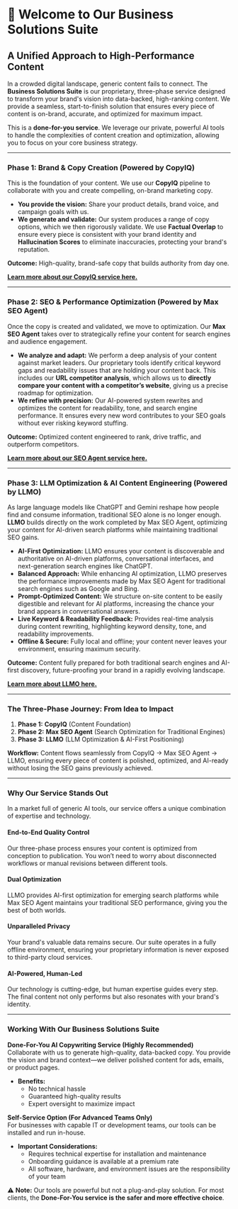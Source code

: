 # 🌟 Welcome to Our Business Solutions Suite

## A Unified Approach to High-Performance Content

In a crowded digital landscape, generic content fails to connect. The **Business Solutions Suite** is our proprietary, three-phase service designed to transform your brand's vision into data-backed, high-ranking content. We provide a seamless, start-to-finish solution that ensures every piece of content is on-brand, accurate, and optimized for maximum impact.

This is a **done-for-you service**. We leverage our private, powerful AI tools to handle the complexities of content creation and optimization, allowing you to focus on your core business strategy.

---

### **Phase 1: Brand & Copy Creation** (Powered by CopyIQ)

This is the foundation of your content. We use our **CopyIQ** pipeline to collaborate with you and create compelling, on-brand marketing copy.

* **You provide the vision:** Share your product details, brand voice, and campaign goals with us.
* **We generate and validate:** Our system produces a range of copy options, which we then rigorously validate. We use **Factual Overlap** to ensure every piece is consistent with your brand identity and **Hallucination Scores** to eliminate inaccuracies, protecting your brand's reputation.

**Outcome:** High-quality, brand-safe copy that builds authority from day one.

[**Learn more about our CopyIQ service here.**](https://github.com/Todd2112/My-Portfolio/tree/master/CopyIq#readme)

---

### **Phase 2: SEO & Performance Optimization** (Powered by Max SEO Agent)

Once the copy is created and validated, we move to optimization. Our **Max SEO Agent** takes over to strategically refine your content for search engines and audience engagement.

* **We analyze and adapt:** We perform a deep analysis of your content against market leaders. Our proprietary tools identify critical keyword gaps and readability issues that are holding your content back. This includes our **URL competitor analysis**, which allows us to **directly compare your content with a competitor’s website**, giving us a precise roadmap for optimization.
* **We refine with precision:** Our AI-powered system rewrites and optimizes the content for readability, tone, and search engine performance. It ensures every new word contributes to your SEO goals without ever risking keyword stuffing.

**Outcome:** Optimized content engineered to rank, drive traffic, and outperform competitors.

[**Learn more about our SEO Agent service here.**](https://github.com/Todd2112/My-Portfolio/tree/master/SEO_Agent#readme)

---

### **Phase 3: LLM Optimization & AI Content Engineering** (Powered by LLMO)

As large language models like ChatGPT and Gemini reshape how people find and consume information, traditional SEO alone is no longer enough. **LLMO** builds directly on the work completed by Max SEO Agent, optimizing your content for AI-driven search platforms while maintaining traditional SEO gains.

* **AI-First Optimization:** LLMO ensures your content is discoverable and authoritative on AI-driven platforms, conversational interfaces, and next-generation search engines like ChatGPT.
* **Balanced Approach:** While enhancing AI optimization, LLMO preserves the performance improvements made by Max SEO Agent for traditional search engines such as Google and Bing.
* **Prompt-Optimized Content:** We structure on-site content to be easily digestible and relevant for AI platforms, increasing the chance your brand appears in conversational answers.
* **Live Keyword & Readability Feedback:** Provides real-time analysis during content rewriting, highlighting keyword density, tone, and readability improvements.
* **Offline & Secure:** Fully local and offline; your content never leaves your environment, ensuring maximum security.

**Outcome:** Content fully prepared for both traditional search engines and AI-first discovery, future-proofing your brand in a rapidly evolving landscape.

[**Learn more about LLMO here.**](https://github.com/Todd2112/My-Portfolio/tree/master/LLMO#readme)

---

### **The Three-Phase Journey: From Idea to Impact**

1.  **Phase 1:** **CopyIQ** (Content Foundation)  
2.  **Phase 2:** **Max SEO Agent** (Search Optimization for Traditional Engines)  
3.  **Phase 3:** **LLMO** (LLM Optimization & AI-First Positioning)  

**Workflow:** Content flows seamlessly from CopyIQ → Max SEO Agent → LLMO, ensuring every piece of content is polished, optimized, and AI-ready without losing the SEO gains previously achieved.

---

### **Why Our Service Stands Out**

In a market full of generic AI tools, our service offers a unique combination of expertise and technology.

#### **End-to-End Quality Control**
Our three-phase process ensures your content is optimized from conception to publication. You won’t need to worry about disconnected workflows or manual revisions between different tools.

#### **Dual Optimization**
LLMO provides AI-first optimization for emerging search platforms while Max SEO Agent maintains your traditional SEO performance, giving you the best of both worlds.

#### **Unparalleled Privacy**
Your brand's valuable data remains secure. Our suite operates in a fully offline environment, ensuring your proprietary information is never exposed to third-party cloud services.

#### **AI-Powered, Human-Led**
Our technology is cutting-edge, but human expertise guides every step. The final content not only performs but also resonates with your brand's identity.

---

### **Working With Our Business Solutions Suite**

**Done-For-You AI Copywriting Service (Highly Recommended)**  
Collaborate with us to generate high-quality, data-backed copy. You provide the vision and brand context—we deliver polished content for ads, emails, or product pages.

* **Benefits:**
    * No technical hassle
    * Guaranteed high-quality results
    * Expert oversight to maximize impact

**Self-Service Option (For Advanced Teams Only)**  
For businesses with capable IT or development teams, our tools can be installed and run in-house.

* **Important Considerations:**
    * Requires technical expertise for installation and maintenance
    * Onboarding guidance is available at a premium rate
    * All software, hardware, and environment issues are the responsibility of your team

⚠️ **Note:** Our tools are powerful but not a plug-and-play solution. For most clients, the **Done-For-You service is the safer and more effective choice**.
